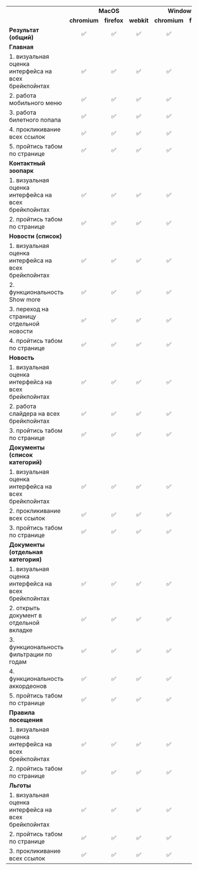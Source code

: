 <table>
    <tr>
        <td></td>
        <td style="font-weight:bold; text-align:center" colspan="3">MacOS</td>
        <td style="font-weight:bold; text-align:center" colspan="2">Windows</td>
        <td style="font-weight:bold; text-align:center" colspan="2">Linux</td>
        <td style="font-weight:bold; text-align:center" colspan="2">AstraLinux</td>
    </tr>
    <tr>
        <td></td>
        <td style="font-weight:bold; text-align:center">chromium</td>
        <td style="font-weight:bold; text-align:center">firefox</td>
        <td style="font-weight:bold; text-align:center">webkit</td>
        <td style="font-weight:bold; text-align:center">chromium</td>
        <td style="font-weight:bold; text-align:center">firefox</td>
        <td style="font-weight:bold; text-align:center">chromium</td>
        <td style="font-weight:bold; text-align:center">firefox</td>
        <td style="font-weight:bold; text-align:center">chromium</td>
        <td style="font-weight:bold; text-align:center">firefox</td>
    </tr>
    <tr>
        <td style="font-weight:bold;">Результат (общий)</td>
        <td style="text-align:center">✅</td>
        <td style="text-align:center">✅</td>
        <td style="text-align:center">✅</td>
        <td style="text-align:center">✅</td>
        <td style="text-align:center">✅</td>
        <td style="text-align:center">❗️</td>
        <td style="text-align:center">❗️</td>
        <td style="text-align:center">❗️</td>
        <td style="text-align:center">❗️</td>
    </tr>
    <tr>
        <td style="font-weight:bold;">Главная</td>
        <td></td>
        <td></td>
        <td></td>
        <td></td>
        <td></td>
        <td></td>
        <td></td>
        <td></td>
        <td></td>
    </tr>
    <tr>
        <td>1. визуальная оценка интерфейса на всех брейкпойнтах</td>
        <td style="text-align:center">✅</td>
        <td style="text-align:center">✅</td>
        <td style="text-align:center">✅</td>
        <td style="text-align:center">✅</td>
        <td style="text-align:center">✅</td>
        <td style="text-align:center">✅</td>
        <td style="text-align:center">✅</td>
        <td style="text-align:center">❗️</td>
        <td style="text-align:center">❗️</td>
    </tr>
    <tr>
        <td>2. работа мобильного меню</td>
        <td style="text-align:center">✅</td>
        <td style="text-align:center">✅</td>
        <td style="text-align:center">✅</td>
        <td style="text-align:center">✅</td>
        <td style="text-align:center">✅</td>
        <td style="text-align:center">✅</td>
        <td style="text-align:center">✅</td>
        <td style="text-align:center">✅</td>
        <td style="text-align:center">✅</td>
    </tr>
    <tr>
        <td>3. работа билетного попапа </td>
        <td style="text-align:center">✅</td>
        <td style="text-align:center">✅</td>
        <td style="text-align:center">✅</td>
        <td style="text-align:center">✅</td>
        <td style="text-align:center">✅</td>
        <td style="text-align:center">✅</td>
        <td style="text-align:center">✅</td>
        <td style="text-align:center">✅</td>
        <td style="text-align:center">✅</td>
    </tr>
    <tr>
        <td>4. прокликивание всех ссылок</td>
        <td style="text-align:center">✅</td>
        <td style="text-align:center">✅</td>
        <td style="text-align:center">✅</td>
        <td style="text-align:center">✅</td>
        <td style="text-align:center">✅</td>
        <td style="text-align:center">✅</td>
        <td style="text-align:center">✅</td>
        <td style="text-align:center">✅</td>
        <td style="text-align:center">✅</td>
    </tr>
    <tr>
        <td>5. пройтись табом по странице</td>
        <td style="text-align:center">✅</td>
        <td style="text-align:center">✅</td>
        <td style="text-align:center">✅</td>
        <td style="text-align:center">✅</td>
        <td style="text-align:center">✅</td>
        <td style="text-align:center">✅</td>
        <td style="text-align:center">✅</td>
        <td style="text-align:center">✅</td>
        <td style="text-align:center">✅</td>
    </tr>
    <tr>
        <td style="font-weight:bold;">Контактный зоопарк</td>
        <td style="text-align:center"></td>
        <td style="text-align:center"></td>
        <td style="text-align:center"></td>
        <td style="text-align:center"></td>
        <td style="text-align:center"></td>
        <td style="text-align:center"></td>
        <td style="text-align:center"></td>
        <td style="text-align:center"></td>
        <td style="text-align:center"></td>
    </tr>
    <tr>
        <td>1. визуальная оценка интерфейса на всех брейкпойнтах</td>
        <td style="text-align:center">✅</td>
        <td style="text-align:center">✅</td>
        <td style="text-align:center">✅</td>
        <td style="text-align:center">✅</td>
        <td style="text-align:center">✅</td>
        <td style="text-align:center">✅</td>
        <td style="text-align:center">✅</td>
        <td style="text-align:center">❗️</td>
        <td style="text-align:center">❗️</td>
    </tr>
    <tr>
        <td>2. пройтись табом по странице</td>
        <td style="text-align:center">✅</td>
        <td style="text-align:center">✅</td>
        <td style="text-align:center">✅</td>
        <td style="text-align:center">✅</td>
        <td style="text-align:center">✅</td>
        <td style="text-align:center">✅</td>
        <td style="text-align:center">✅</td>
        <td style="text-align:center">✅</td>
        <td style="text-align:center">✅</td>
    </tr>
    <tr>
        <td style="font-weight:bold;">Новости (список)</td>
        <td></td>
        <td></td>
        <td></td>
        <td></td>
        <td></td>
        <td></td>
        <td></td>
        <td></td>
        <td></td>
    </tr>
    <tr>
        <td>1. визуальная оценка интерфейса на всех брейкпойнтах</td>
        <td style="text-align:center">✅</td>
        <td style="text-align:center">✅</td>
        <td style="text-align:center">✅</td>
        <td style="text-align:center">✅</td>
        <td style="text-align:center">✅</td>
        <td style="text-align:center">✅</td>
        <td style="text-align:center">✅</td>
        <td style="text-align:center">❗️</td>
        <td style="text-align:center">❗️</td>
    </tr>
    <tr>
        <td>2. функциональность Show more</td>
        <td style="text-align:center">✅</td>
        <td style="text-align:center">✅</td>
        <td style="text-align:center">✅</td>
        <td style="text-align:center">✅</td>
        <td style="text-align:center">✅</td>
        <td style="text-align:center">❗️</td>
        <td style="text-align:center">❗️</td>
        <td style="text-align:center">❗️</td>
        <td style="text-align:center">❗️</td>
    </tr>
    <tr>
        <td>3. переход на страницу отдельной новости </td>
        <td style="text-align:center">✅</td>
        <td style="text-align:center">✅</td>
        <td style="text-align:center">✅</td>
        <td style="text-align:center">✅</td>
        <td style="text-align:center">✅</td>
        <td style="text-align:center">✅</td>
        <td style="text-align:center">✅</td>
        <td style="text-align:center">✅</td>
        <td style="text-align:center">✅</td>
    </tr>
    <tr>
        <td>4. пройтись табом по странице</td>
        <td style="text-align:center">✅</td>
        <td style="text-align:center">✅</td>
        <td style="text-align:center">✅</td>
        <td style="text-align:center">✅</td>
        <td style="text-align:center">✅</td>
        <td style="text-align:center">✅</td>
        <td style="text-align:center">✅</td>
        <td style="text-align:center">✅</td>
        <td style="text-align:center">✅</td>
    </tr>
    <tr>
        <td style="font-weight:bold;">Новость</td>
        <td></td>
        <td></td>
        <td></td>
        <td></td>
        <td></td>
        <td></td>
        <td></td>
        <td></td>
        <td></td>
    </tr>
    <tr>
        <td>1. визуальная оценка интерфейса на всех брейкпойнтах</td>
        <td style="text-align:center">✅</td>
        <td style="text-align:center">✅</td>
        <td style="text-align:center">✅</td>
        <td style="text-align:center">✅</td>
        <td style="text-align:center">✅</td>
        <td style="text-align:center">✅</td>
        <td style="text-align:center">✅</td>
        <td style="text-align:center">❗️</td>
        <td style="text-align:center">❗️</td>
    </tr>
    <tr>
        <td>2. работа слайдера на всех брейкпойнтах</td>
        <td style="text-align:center">✅</td>
        <td style="text-align:center">✅</td>
        <td style="text-align:center">✅</td>
        <td style="text-align:center">✅</td>
        <td style="text-align:center">✅</td>
        <td style="text-align:center">❗️</td>
        <td style="text-align:center">❗️</td>
        <td style="text-align:center">❗️</td>
        <td style="text-align:center">❗️</td>
    </tr>
    <tr>
        <td>3. пройтись табом по странице</td>
        <td style="text-align:center">✅</td>
        <td style="text-align:center">✅</td>
        <td style="text-align:center">✅</td>
        <td style="text-align:center">✅</td>
        <td style="text-align:center">✅</td>
        <td style="text-align:center">✅</td>
        <td style="text-align:center">✅</td>
        <td style="text-align:center">✅</td>
        <td style="text-align:center">✅</td>
    </tr>
    <tr>
        <td style="font-weight:bold;">Документы (список категорий)</td>
        <td></td>
        <td></td>
        <td></td>
        <td></td>
        <td></td>
        <td></td>
        <td></td>
        <td></td>
        <td></td>
    </tr>
    <tr>
        <td>1. визуальная оценка интерфейса на всех брейкпойнтах</td>
        <td style="text-align:center">✅</td>
        <td style="text-align:center">✅</td>
        <td style="text-align:center">✅</td>
        <td style="text-align:center">✅</td>
        <td style="text-align:center">✅</td>
        <td style="text-align:center">✅</td>
        <td style="text-align:center">✅</td>
        <td style="text-align:center">❗️</td>
        <td style="text-align:center">❗️</td>
    </tr>
    <tr>
        <td>2. прокликивание всех ссылок</td>
        <td style="text-align:center">✅</td>
        <td style="text-align:center">✅</td>
        <td style="text-align:center">✅</td>
        <td style="text-align:center">✅</td>
        <td style="text-align:center">✅</td>
        <td style="text-align:center">✅</td>
        <td style="text-align:center">✅</td>
        <td style="text-align:center">✅</td>
        <td style="text-align:center">✅</td>
    </tr>
    <tr>
        <td>3. пройтись табом по странице</td>
        <td style="text-align:center">✅</td>
        <td style="text-align:center">✅</td>
        <td style="text-align:center">✅</td>
        <td style="text-align:center">✅</td>
        <td style="text-align:center">✅</td>
        <td style="text-align:center">✅</td>
        <td style="text-align:center">✅</td>
        <td style="text-align:center">✅</td>
        <td style="text-align:center">✅</td>
    </tr>
    <tr>
        <td style="font-weight:bold;">Документы (отдельная категория)</td>
        <td></td>
        <td></td>
        <td></td>
        <td></td>
        <td></td>
        <td></td>
        <td></td>
        <td></td>
        <td></td>
    </tr>
    <tr>
        <td>1. визуальная оценка интерфейса на всех брейкпойнтах</td>
        <td style="text-align:center">✅</td>
        <td style="text-align:center">✅</td>
        <td style="text-align:center">✅</td>
        <td style="text-align:center">✅</td>
        <td style="text-align:center">✅</td>
        <td style="text-align:center">✅</td>
        <td style="text-align:center">✅</td>
        <td style="text-align:center">❗️</td>
        <td style="text-align:center">❗️</td>
    </tr>
    <tr>
        <td>2. открыть документ в отдельной вкладке</td>
        <td style="text-align:center">✅</td>
        <td style="text-align:center">✅</td>
        <td style="text-align:center">✅</td>
        <td style="text-align:center">✅</td>
        <td style="text-align:center">✅</td>
        <td style="text-align:center">✅</td>
        <td style="text-align:center">✅</td>
        <td style="text-align:center">✅</td>
        <td style="text-align:center">✅</td>
    </tr>
    <tr>
        <td>3. функциональность фильтрации по годам</td>
        <td style="text-align:center">✅</td>
        <td style="text-align:center">✅</td>
        <td style="text-align:center">✅</td>
        <td style="text-align:center">✅</td>
        <td style="text-align:center">✅</td>
        <td style="text-align:center">❗️</td>
        <td style="text-align:center">❗️</td>
        <td style="text-align:center">❗️</td>
        <td style="text-align:center">❗️</td>
    </tr>
    <tr>
        <td>4. функциональность аккордеонов</td>
        <td style="text-align:center">✅</td>
        <td style="text-align:center">✅</td>
        <td style="text-align:center">✅</td>
        <td style="text-align:center">✅</td>
        <td style="text-align:center">✅</td>
        <td style="text-align:center">✅</td>
        <td style="text-align:center">✅</td>
        <td style="text-align:center">✅</td>
        <td style="text-align:center">✅</td>
    </tr>
    <tr>
        <td>5. пройтись табом по странице</td>
        <td style="text-align:center">✅</td>
        <td style="text-align:center">✅</td>
        <td style="text-align:center">✅</td>
        <td style="text-align:center">✅</td>
        <td style="text-align:center">✅</td>
        <td style="text-align:center">✅</td>
        <td style="text-align:center">✅</td>
        <td style="text-align:center">✅</td>
        <td style="text-align:center">✅</td>
    </tr>
    <tr>
        <td style="font-weight:bold;">Правила посещения </td>
        <td></td>
        <td></td>
        <td></td>
        <td></td>
        <td></td>
        <td></td>
        <td></td>
        <td></td>
        <td></td>
    </tr>
    <tr>
        <td>1. визуальная оценка интерфейса на всех брейкпойнтах</td>
        <td style="text-align:center">✅</td>
        <td style="text-align:center">✅</td>
        <td style="text-align:center">✅</td>
        <td style="text-align:center">✅</td>
        <td style="text-align:center">✅</td>
        <td style="text-align:center">✅</td>
        <td style="text-align:center">✅</td>
        <td style="text-align:center">❗️</td>
        <td style="text-align:center">❗️</td>
    </tr>
    <tr>
        <td>2. пройтись табом по странице</td>
        <td style="text-align:center">✅</td>
        <td style="text-align:center">✅</td>
        <td style="text-align:center">✅</td>
        <td style="text-align:center">✅</td>
        <td style="text-align:center">✅</td>
        <td style="text-align:center">✅</td>
        <td style="text-align:center">✅</td>
        <td style="text-align:center">✅</td>
        <td style="text-align:center">✅</td>
    </tr>
    <tr>
        <td style="font-weight:bold;">Льготы</td>
        <td></td>
        <td></td>
        <td></td>
        <td></td>
        <td></td>
        <td></td>
        <td></td>
        <td></td>
        <td></td>
    </tr>
    <tr>
        <td>1. визуальная оценка интерфейса на всех брейкпойнтах</td>
        <td style="text-align:center">✅</td>
        <td style="text-align:center">✅</td>
        <td style="text-align:center">✅</td>
        <td style="text-align:center">✅</td>
        <td style="text-align:center">✅</td>
        <td style="text-align:center">✅</td>
        <td style="text-align:center">✅</td>
        <td style="text-align:center">❗️</td>
        <td style="text-align:center">❗️</td>
    </tr>
    <tr>
        <td>2. пройтись табом по странице</td>
        <td style="text-align:center">✅</td>
        <td style="text-align:center">✅</td>
        <td style="text-align:center">✅</td>
        <td style="text-align:center">✅</td>
        <td style="text-align:center">✅</td>
        <td style="text-align:center">✅</td>
        <td style="text-align:center">✅</td>
        <td style="text-align:center">✅</td>
        <td style="text-align:center">✅</td>
    </tr>
    <tr>
        <td>3. прокликивание всех ссылок</td>
        <td style="text-align:center">✅</td>
        <td style="text-align:center">✅</td>
        <td style="text-align:center">✅</td>
        <td style="text-align:center">✅</td>
        <td style="text-align:center">✅</td>
        <td style="text-align:center">✅</td>
        <td style="text-align:center">✅</td>
        <td style="text-align:center">✅</td>
        <td style="text-align:center">✅</td>
    </tr>
</table>